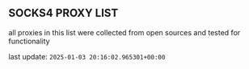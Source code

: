 ## SOCKS4 PROXY LIST

all proxies in this list were collected from open sources and tested for functionality

last update: `2025-01-03 20:16:02.965301+00:00`